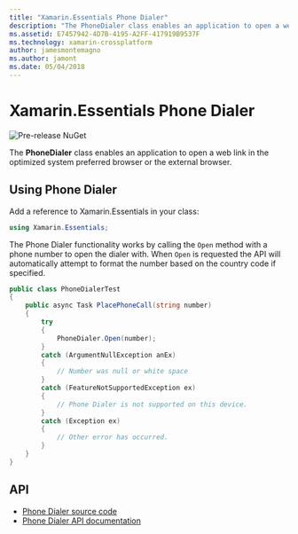 ```yaml
---
title: "Xamarin.Essentials Phone Dialer"
description: "The PhoneDialer class enables an application to open a web link in the optimized system preferred browser or the external browser."
ms.assetid: E7457942-4D7B-4195-A2FF-417919B9537F
ms.technology: xamarin-crossplatform
author: jamesmontemagno
ms.author: jamont
ms.date: 05/04/2018
---
```

# Xamarin.Essentials Phone Dialer

![Pre-release NuGet](~/media/shared/pre-release.png)

The **PhoneDialer** class enables an application to open a web link in the optimized system preferred browser or the external browser.

## Using Phone Dialer

Add a reference to Xamarin.Essentials in your class:

```csharp
using Xamarin.Essentials;
```

The Phone Dialer functionality works by calling the `Open` method with a phone number to open the dialer with. When `Open` is requested the API will automatically attempt to format the number based on the country code if specified.

```csharp
public class PhoneDialerTest
{
    public async Task PlacePhoneCall(string number)
    {
        try
        {
            PhoneDialer.Open(number);
        }
        catch (ArgumentNullException anEx)
        {
            // Number was null or white space
        }
        catch (FeatureNotSupportedException ex)
        {
            // Phone Dialer is not supported on this device.
        }
        catch (Exception ex)
        {
            // Other error has occurred.
        }
    }
}
```

## API

- [Phone Dialer source code](https://github.com/xamarin/Essentials/tree/master/Essentials/PhoneDialer)
- [Phone Dialer API documentation](xref:Xamarin.Essentials.PhoneDialer)
